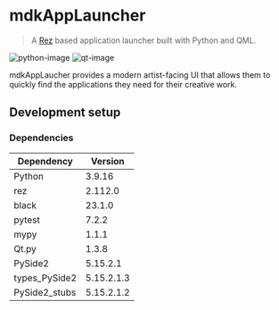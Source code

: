 # mdkAppLauncher
> A [Rez](https://github.com/AcademySoftwareFoundation/rez) based application launcher built with Python and QML.

![python-image]
![qt-image]


mdkAppLaucher provides a modern artist-facing UI that allows them to quickly find the applications they need for their creative work.


## Development setup

### Dependencies
| Dependency          | Version    |
|---------------------|------------|
| Python              | 3.9.16     |
| rez                 | 2.112.0    |
| black               | 23.1.0     |
| pytest              | 7.2.2      |
| mypy                | 1.1.1      |
| Qt.py               | 1.3.8      |
| PySide2             | 5.15.2.1   |
| types_PySide2       | 5.15.2.1.3 |
| PySide2_stubs       | 5.15.2.1.2 |


<!-- ![](header.png) -->

<!-- ## Installation

OS X & Linux:

```sh
npm install my-crazy-module --save
```

Windows:

```sh
edit autoexec.bat
```

## Usage example

A few motivating and useful examples of how your product can be used. Spice this up with code blocks and potentially more screenshots.

_For more examples and usage, please refer to the [Wiki][wiki]._

## Release History

* 0.2.1
    * CHANGE: Update docs (module code remains unchanged)
* 0.2.0
    * CHANGE: Remove `setDefaultXYZ()`
    * ADD: Add `init()`
* 0.1.1
    * FIX: Crash when calling `baz()` (Thanks @GenerousContributorName!)
* 0.1.0
    * The first proper release
    * CHANGE: Rename `foo()` to `bar()`
* 0.0.1
    * Work in progress

## Meta

Your Name – [@YourTwitter](https://twitter.com/dbader_org) – YourEmail@example.com

Distributed under the XYZ license. See ``LICENSE`` for more information.

[https://github.com/yourname/github-link](https://github.com/dbader/)

## Contributing

1. Fork it (<https://github.com/yourname/yourproject/fork>)
2. Create your feature branch (`git checkout -b feature/fooBar`)
3. Commit your changes (`git commit -am 'Add some fooBar'`)
4. Push to the branch (`git push origin feature/fooBar`)
5. Create a new Pull Request -->

<!-- Markdown link & img dfn's -->
[qt-image]:https://img.shields.io/badge/Qt-%23217346.svg?style=for-the-badge&logo=Qt&logoColor=white
[python-image]:https://img.shields.io/badge/Python-3776AB?style=for-the-badge&logo=python&logoColor=white
